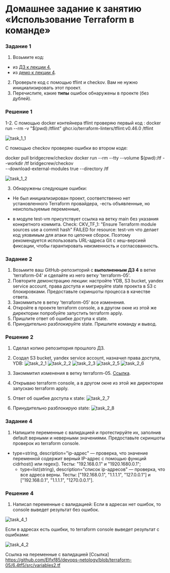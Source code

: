 # Домашнее задание к занятию «Использование Terraform в команде»

### Задание 1

1. Возьмите код:
- из [ДЗ к лекции 4](https://github.com/netology-code/ter-homeworks/tree/main/04/src),
- из [демо к лекции 4](https://github.com/netology-code/ter-homeworks/tree/main/04/demonstration1).
2. Проверьте код с помощью tflint и checkov. Вам не нужно инициализировать этот проект.
3. Перечислите, какие **типы** ошибок обнаружены в проекте (без дублей).

### Решение 1

1-2. С помощью docker контейнера tflint проверяю первый код :
docker run --rm -v "$(pwd):/tflint" ghcr.io/terraform-linters/tflint:v0.46.0 /tflint

![task_1_1](img/task1_1.png)

С помощью checkov проверяю ошибки во втором коде:

docker pull bridgecrew/checkov
docker run --rm --tty --volume $(pwd):/tf --workdir /tf bridgecrew/checkov \
--download-external-modules true --directory /tf

![task_1_2](img/task1_2.png)

3. Обнаружены следующие ошибки:
- Не был инициализирован проект, соответственно нет установленного Terraform провайдера,
 -есть объявленные, но неиспользуемые переменные,
 
 - в модуле test-vm присутствует ссылка на ветку main без указания конкретного коммита. 
  Check: CKV_TF_1: "Ensure Terraform module sources use a commit hash"
        FAILED for resource: test-vm
что делает код уязвимым для атаки по цепочке сборок. Поэтому рекомендуется использовать URL-адреса Git с хеш-версией фиксации, чтобы гарантировать неизменность и согласованность.  


### Задание 2

1. Возьмите ваш GitHub-репозиторий с **выполненным ДЗ 4** в ветке 'terraform-04' и сделайте из него ветку 'terraform-05'.
2. Повторите демонстрацию лекции: настройте YDB, S3 bucket, yandex service account, права доступа и мигрируйте state проекта в S3 с блокировками. Предоставьте скриншоты процесса в качестве ответа.
3. Закоммитьте в ветку 'terraform-05' все изменения.
4. Откройте в проекте terraform console, а в другом окне из этой же директории попробуйте запустить terraform apply.
5. Пришлите ответ об ошибке доступа к state.
6. Принудительно разблокируйте state. Пришлите команду и вывод.

### Решение 2

1. Сделал копию репозитория прошлого ДЗ.
2. Создал S3 bucket, yandex service account, назначил права доступа, YDB:
![task_2_1](img/task2_1.png)
![task_2_2](img/task2_2.png)
![task_2_3](img/task2_3.png)
![task_2_5](img/task2_5.png)
![task_2_6](img/task2_6.png)

3. Закоммитил изменения в ветку terraform-05. [Ссылка](https://github.com/Elfxf85/devops-netology/tree/terraform-04/6.4tf4/src).

4. Открываю terraform console, а в другом окне из этой же директории запускаю terraform apply.

5. Ответ об ошибке доступа к state:
![task_2_7](img/task2_7.png)


6. Принудительно разблокирую state:
![task_2_8](img/task2_8.png)


### Задание 4

1. Напишите переменные с валидацией и протестируйте их, заполнив default верными и неверными значениями. Предоставьте скриншоты проверок из terraform console. 

- type=string, description="ip-адрес" — проверка, что значение переменной содержит верный IP-адрес с помощью функций cidrhost() или regex(). Тесты:  "192.168.0.1" и "1920.1680.0.1";
  - type=list(string), description="список ip-адресов" — проверка, что все адреса верны. Тесты:  ["192.168.0.1", "1.1.1.1", "127.0.0.1"] и ["192.168.0.1", "1.1.1.1", "1270.0.0.1"].

### Решение 4

1. Написал переменные с валидацией:
Если в адресах нет ошибок, то console выведет  результат без ошибок.

![task_4_1](img/task4_1.png)


Если в адресах есть ошибки, то terraform console выведет результат с ошибками:

![task_4_2](img/task4_2.png)

Ссылка на переменные с валидацией [Ссылка] https://github.com/Elfxf85/devops-netology/blob/terraform-05/6.4tf5/src/variables2.tf